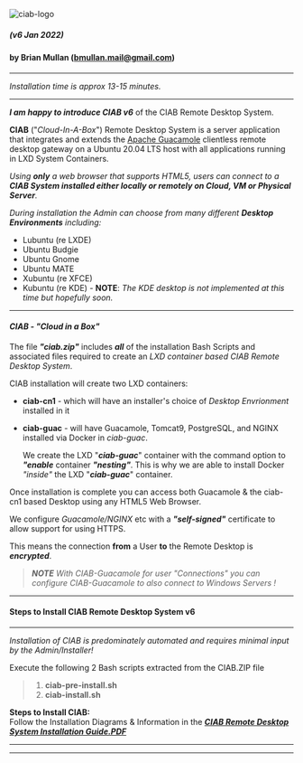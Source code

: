 ![ciab-logo](https://user-images.githubusercontent.com/1682855/51850975-ea4e3480-22f0-11e9-9128-d945e1e2a9ab.png?classes=float-left)  
  
##### (v6 Jan 2022)  
#### by Brian Mullan (bmullan.mail@gmail.com)  

---  

*Installation time is approx 13-15 minutes.*

---  

_**I am happy to introduce CIAB v6**_ of the CIAB Remote Desktop System.  

**CIAB** ("*Cloud-In-A-Box*") Remote Desktop System is a server application that integrates and extends the [Apache Guacamole](https://guacamole.apache.org/) clientless remote desktop gateway on a Ubuntu 20.04 LTS host with all applications running in LXD System Containers.   

_Using **only** a web browser that supports HTML5, users can connect to a **CIAB System installed either locally or remotely on Cloud, VM or Physical Server**._  

  
_During installation the Admin can choose from many different **Desktop Environments** including:_  
- Lubuntu (re LXDE)  
- Ubuntu Budgie  
- Ubuntu Gnome  
- Ubuntu MATE  
- Xubuntu (re XFCE)  
- Kubuntu (re KDE) - **NOTE**: *The KDE desktop is not implemented at this time but hopefully soon.* 

--- 

#### _**CIAB - "Cloud in a Box"**_  

The file _**"ciab.zip"**_ includes _**all**_ of the installation Bash Scripts and associated files required to create an *LXD container based CIAB Remote Desktop System*.  

CIAB installation will create two LXD containers:  
 
- **ciab-cn1** - which will have an installer's choice of *Desktop Envrionment* installed in it  
- **ciab-guac** - will have Guacamole, Tomcat9, PostgreSQL, and NGINX installed via Docker in *ciab-guac*.  
       
   We create the LXD "_**ciab-guac**_" container with the command option to _**"enable**_ container _**"nesting"**_. 
   This is why we are able to install Docker _"inside"_ the LXD "_**ciab-guac**_" container.  
   
Once installation is complete you can access both Guacamole & the ciab-cn1 based Desktop using any HTML5 Web Browser.  
   
We configure _Guacamole/NGINX_ etc with a _**"self-signed"**_ certificate to allow support for using HTTPS.   
  
This means the connection **from** a User **to** the Remote Desktop is _**encrypted**_.  

> _**NOTE**_ 
> *With CIAB-Guacamole for user "Connections" you can configure CIAB-Guacamole to also connect to Windows Servers !*


---
  
#### Steps to Install CIAB Remote Desktop System v6    

---  

_Installation of CIAB is predominately automated and requires minimal input by the Admin/Installer!_  

Execute the following 2 Bash scripts extracted from the CIAB.ZIP file

> 1. **ciab-pre-install.sh**
> 2. **ciab-install.sh**
  
**Steps to Install CIAB:**   
Follow the Installation Diagrams & Information in the _**[CIAB Remote Desktop System Installation Guide.PDF](https://github.com/bmullan/CIAB_Remote_Desktop_System-v6/blob/main/CIAB%20Remote%20Desktop%20System%20Installation.pdf)**_


---

---


